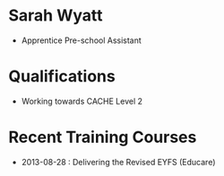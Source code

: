 # Sarah Wyatt #

* Apprentice Pre-school Assistant

# Qualifications #

* Working towards CACHE Level 2

# Recent Training Courses #

* 2013-08-28 : Delivering the Revised EYFS (Educare)

